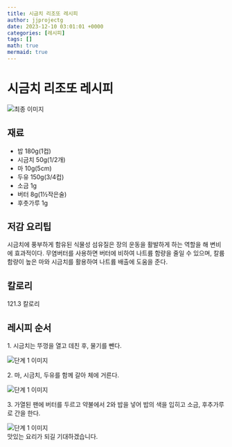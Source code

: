 ```yaml
---
title: 시금치 리조또 레시피
author: jjprojectg
date: 2023-12-10 03:01:01 +0000
categories: [레시피]
tags: []
math: true
mermaid: true
---
```

<meta name="og:type" content="website"/>
<meta charset="UTF-8"/>
<div class="header">
  <h1>시금치 리조또 레시피</h1>
</div>

<div class="container my-4">
  <div class="row">
    <div class="col-12 col-md-6">
      <div class="recipe-image">
        <img src="http://www.foodsafetykorea.go.kr/uploadimg/cook/10_00121_2.png" class="step-image" alt="최종 이미지"/>
      </div>
    </div>
    <div class="col-12 col-md-6">
      <div class="ingredients">
        <h2>재료</h2>
        <ul class="card">
          <li> 밥 180g(1컵) </li>
          <li>  시금치 50g(1/2개) </li>
          <li>  마 10g(5cm) </li>
          <li>  두유 150g(3/4컵) </li>
          <li>  소금 1g </li>
          <li>  버터 8g(1½작은술) </li>
          <li>  후춧가루 1g </li>
</ul>
      </div>
    </div>
    <div class="col-12 col-md-6">
      <div class="ingredients">
        <h2>저감 요리팁</h2>
        <div class="card"> 
          <p>
            시금치에 풍부하게 함유된 식물성 섬유질은 장의 운동을 활발하게 하는 역할을 해 변비에 효과적이다. 무염버터를 사용하면 버터에 비하여 나트륨 함량을 줄일 수 있으며, 칼륨 함량이 높은 마와 시금치를 활용하여 나트륨 배출에 도움을 준다.
          </p>
        </div>
      </div>
      <div class="ingredients">
        <h2>칼로리</h2>
        <div class="card"> 
          <p>
            121.3 칼로리
          </p>
        </div>
      </div>
    </div>
  </div>

  <h2 class="my-4">레시피 순서</h2>
  <div class="card recipe-card">
    <div class="card-body recipe-step">
      <p class="card-text step-description">1. 시금치는 뚜껑을 열고 데친 후, 물기를 뺀다.</p>
      <img src="http://www.foodsafetykorea.go.kr/uploadimg/cook/20_00121_1.png" alt="단계 1 이미지" class="step-image"/>
    </div>
  </div>
  <div class="card recipe-card">
    <div class="card-body recipe-step">
      <p class="card-text step-description">2. 마, 시금치, 두유를 함께 갈아 체에 거른다.</p>
      <img src="http://www.foodsafetykorea.go.kr/uploadimg/cook/20_00121_2.png" alt="단계 1 이미지" class="step-image"/>
    </div>
  </div>
  <div class="card recipe-card">
    <div class="card-body recipe-step">
      <p class="card-text step-description">3. 가열된 팬에 버터를 두르고 약불에서 2와 밥을 넣어 밥의 색을 입히고 소금, 후추가루로 간을 한다.</p>
      <img src="http://www.foodsafetykorea.go.kr/uploadimg/cook/20_00121_3.png" alt="단계 1 이미지" class="step-image"/>
    </div>
  </div>

</div>
맛있는 요리가 되길 기대하겠습니다.
